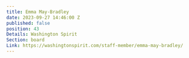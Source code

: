 ```yaml
---
title: Emma May-Bradley
date: 2023-09-27 14:46:00 Z
published: false
position: 43
Details: Washington Spirit
Section: board
Link: https://washingtonspirit.com/staff-member/emma-may-bradley/
---
```


